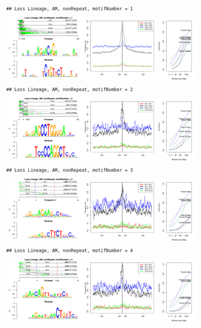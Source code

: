 

```
## Loss Lineage, AM, nonRepeat, motifNumber = 1
```

![plot of chunk motifPValues](figure/motifPValues1.png) 

```
## Loss Lineage, AM, nonRepeat, motifNumber = 2
```

![plot of chunk motifPValues](figure/motifPValues2.png) 

```
## Loss Lineage, AM, nonRepeat, motifNumber = 3
```

![plot of chunk motifPValues](figure/motifPValues3.png) 

```
## Loss Lineage, AM, nonRepeat, motifNumber = 4
```

![plot of chunk motifPValues](figure/motifPValues4.png) 
  
